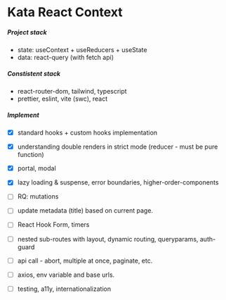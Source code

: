 # Kata React Context

##### Project stack

-   state: useContext + useReducers + useState
-   data: react-query (with fetch api)

##### Constistent stack

-   react-router-dom, tailwind, typescript
-   prettier, eslint, vite (swc), react

##### Implement

-   [x] standard hooks + custom hooks implementation
-   [x] understanding double renders in strict mode (reducer - must be pure function)
-   [x] portal, modal
-   [x] lazy loading & suspense, error boundaries, higher-order-components
-   [ ] RQ: mutations

-   [ ] update metadata (title) based on current page.
-   [ ] React Hook Form, timers
-   [ ] nested sub-routes with layout, dynamic routing, queryparams, auth-guard
-   [ ] api call - abort, multiple at once, paginate, etc.
-   [ ] axios, env variable and base urls.
-   [ ] testing, a11y, internationalization
